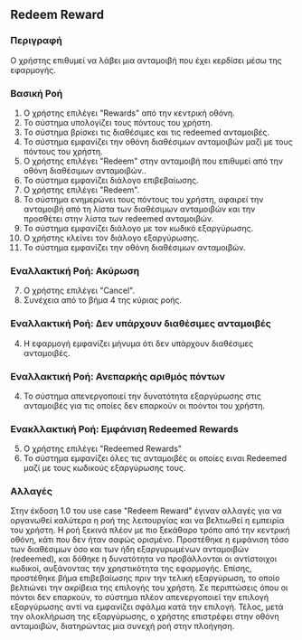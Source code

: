 ## Redeem Reward

### Περιγραφή

Ο χρήστης επιθυμεί να λάβει μια ανταμοιβή που έχει κερδίσει μέσω της εφαρμογής.

### Βασική Ροή

1. Ο χρήστης επιλέγει "Rewards" από την κεντρική οθόνη.
2. Το σύστημα υπολογίζει τους πόντους του χρήστη.
3. Το σύστημα βρίσκει τις διαθέσιμες και τις redeemed ανταμοιβές.
4. Το σύστημα εμφανίζει την οθόνη διαθέσιμων ανταμοιβών μαζί με τους πόντους του χρήστη.
5. Ο χρήστης επιλέγει "Redeem" στην ανταμοιβή που επιθυμεί από την οθόνη διαθέσιμων ανταμοιβών..
6. Το σύστημα εμφανίζει διάλογο επιβεβαίωσης.
7. Ο χρήστης επιλέγει "Redeem".
6. Το σύστημα ενημερώνει τους πόντους του χρήστη, αφαιρεί την ανταμοιβή από τη λίστα των διαθέσιμων ανταμοιβών και την προσθέτει στην λίστα των redeemed ανταμοιβών.
7. Το σύστημα εμφανίζει διάλογο με τον κωδικό εξαργύρωσης.
8. Ο χρήστης κλείνει τον διάλογο εξαργύρωσης.
9. Το σύστημα εμφανίζει την οθόνη διαθέσιμων ανταμοιβών.

### Εναλλακτική Ροή: Ακύρωση

7. Ο χρήστης επιλέγει "Cancel".
8. Συνέχεια από το βήμα 4 της κύριας ροής.

### Εναλλακτική Ροή: Δεν υπάρχουν διαθέσιμες ανταμοιβές

4. Η εφαρμογή εμφανίζει μήνυμα ότι δεν υπάρχουν διαθέσιμες ανταμοιβές.

### Εναλλακτική Ροή: Ανεπαρκής αριθμός πόντων

4. Το σύστημα απενεργοποιεί την δυνατότητα εξαργύρωσης στις ανταμοιβές για τις οποίες δεν επαρκούν οι ποόντοι του χρήστη.

### Ενακλλακτική Ροή: Εμφάνιση Redeemed Rewards

5. Ο χρήστης επιλέγει "Redeemed Rewards"
6. Το σύστημα εμφανίζει όλες τις ανταμοιβές οι οποίες ειναι Redeemed μαζί με τους κωδικούς εξαργύρωσης τους.

### Αλλαγές
Στην έκδοση 1.0 του use case "Redeem Reward" έγιναν αλλαγές για να οργανωθεί καλύτερα η ροή της λειτουργίας και να βελτιωθεί η εμπειρία του χρήστη. Η ροή ξεκινά πλέον με πιο ξεκάθαρο τρόπο από την κεντρική οθόνη, κάτι που δεν ήταν σαφώς ορισμένο. Προστέθηκε η εμφάνιση τόσο των διαθέσιμων όσο και των ήδη εξαργυρωμένων ανταμοιβών (redeemed), και δόθηκε η δυνατότητα να προβάλλονται οι αντίστοιχοι κωδικοί, αυξάνοντας την χρηστικότητα της εφαρμογής. Επίσης, προστέθηκε βήμα επιβεβαίωσης πριν την τελική εξαργύρωση, το οποίο βελτιώνει την ακρίβεια της επιλογής του χρήστη. Σε περιπτώσεις όπου οι πόντοι δεν επαρκούν, το σύστημα πλέον απενεργοποιεί την επιλογή εξαργύρωσης αντί να εμφανίζει σφάλμα κατά την επιλογή. Τέλος, μετά την ολοκλήρωση της εξαργύρωσης, ο χρήστης επιστρέφει στην οθόνη ανταμοιβών, διατηρώντας μια συνεχή ροή στην πλοήγηση.
